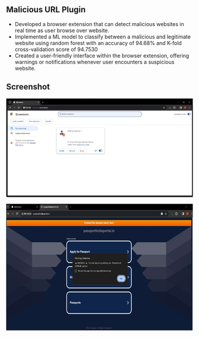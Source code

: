 ## Malicious URL Plugin

 -  Developed a browser extension that can detect malicious websites in real time as user browse over website.
 -  Implemented a ML model to classify between a malicious and legitimate website using random forest with an
     accuracy of 94.68% and K-fold cross-validation score of 94.7530
 -  Created a user-friendly interface within the browser extension, offering warnings or notifications whenever user
     encounters a suspicious website.


## Screenshot 

![S1](https://github.com/Ajay4486/Malicious-URL-Plugin/blob/main/Images/s1.jpg)

![S2](https://github.com/Ajay4486/Malicious-URL-Plugin/blob/main/Images/s2.jpg)


